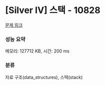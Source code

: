 # [Silver IV] 스택 - 10828 

[문제 링크](https://www.acmicpc.net/problem/10828) 

### 성능 요약

메모리: 127712 KB, 시간: 200 ms

### 분류

자료 구조(data_structures), 스택(stack)

